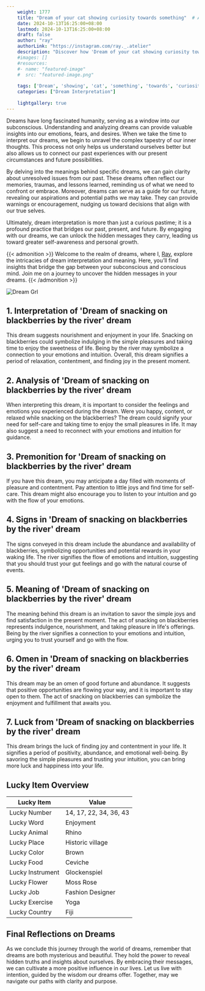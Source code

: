 ```yaml
---
    weight: 1777
    title: "Dream of your cat showing curiosity towards something"  # Assuming 'title' column exists
    date: 2024-10-13T16:25:00+08:00
    lastmod: 2024-10-13T16:25:00+08:00
    draft: false
    author: "ray"
    authorLink: "https://instagram.com/ray._.atelier"
    description: "Discover how 'Dream of your cat showing curiosity towards something' can interpret your future and uncover its significant meanings in your life."
    #images: []
    #resources:
    #- name: "featured-image"
    #  src: "featured-image.png"
    
    tags: ['Dream', 'showing', 'cat', 'something', 'towards', 'curiosity']
    categories: ["Dream Interpretation"]
    
    lightgallery: true
---
```

    
Dreams have long fascinated humanity, serving as a window into our subconscious. Understanding and analyzing dreams can provide valuable insights into our emotions, fears, and desires. When we take the time to interpret our dreams, we begin to unravel the complex tapestry of our inner thoughts. This process not only helps us understand ourselves better but also allows us to connect our past experiences with our present circumstances and future possibilities.

By delving into the meanings behind specific dreams, we can gain clarity about unresolved issues from our past. These dreams often reflect our memories, traumas, and lessons learned, reminding us of what we need to confront or embrace. Moreover, dreams can serve as a guide for our future, revealing our aspirations and potential paths we may take. They can provide warnings or encouragement, nudging us toward decisions that align with our true selves.

Ultimately, dream interpretation is more than just a curious pastime; it is a profound practice that bridges our past, present, and future. By engaging with our dreams, we can unlock the hidden messages they carry, leading us toward greater self-awareness and personal growth.

{{< admonition >}}
Welcome to the realm of dreams, where I, [Ray](https://instagram.com/ray._.atelier), explore the intricacies of dream interpretation and meaning. Here, you’ll find insights that bridge the gap between your subconscious and conscious mind. Join me on a journey to uncover the hidden messages in your dreams.
{{< /admonition >}}

![Dream Grl](https://cdn.pixabay.com/photo/2017/11/02/03/35/gothic-2910057_1280.jpg "Dream Grl")

## 1. Interpretation of 'Dream of snacking on blackberries by the river' dream
 This dream suggests nourishment and enjoyment in your life. Snacking on blackberries could symbolize indulging in the simple pleasures and taking time to enjoy the sweetness of life. Being by the river may symbolize a connection to your emotions and intuition. Overall, this dream signifies a period of relaxation, contentment, and finding joy in the present moment.

## 2. Analysis of 'Dream of snacking on blackberries by the river' dream
 When interpreting this dream, it is important to consider the feelings and emotions you experienced during the dream. Were you happy, content, or relaxed while snacking on the blackberries? The dream could signify your need for self-care and taking time to enjoy the small pleasures in life. It may also suggest a need to reconnect with your emotions and intuition for guidance.

## 3. Premonition for 'Dream of snacking on blackberries by the river' dream
 If you have this dream, you may anticipate a day filled with moments of pleasure and contentment. Pay attention to little joys and find time for self-care. This dream might also encourage you to listen to your intuition and go with the flow of your emotions.

## 4. Signs in 'Dream of snacking on blackberries by the river' dream
 The signs conveyed in this dream include the abundance and availability of blackberries, symbolizing opportunities and potential rewards in your waking life. The river signifies the flow of emotions and intuition, suggesting that you should trust your gut feelings and go with the natural course of events.

## 5. Meaning of 'Dream of snacking on blackberries by the river' dream
 The meaning behind this dream is an invitation to savor the simple joys and find satisfaction in the present moment. The act of snacking on blackberries represents indulgence, nourishment, and taking pleasure in life's offerings. Being by the river signifies a connection to your emotions and intuition, urging you to trust yourself and go with the flow.

## 6. Omen in 'Dream of snacking on blackberries by the river' dream
 This dream may be an omen of good fortune and abundance. It suggests that positive opportunities are flowing your way, and it is important to stay open to them. The act of snacking on blackberries can symbolize the enjoyment and fulfillment that awaits you.

## 7. Luck from 'Dream of snacking on blackberries by the river' dream
 This dream brings the luck of finding joy and contentment in your life. It signifies a period of positivity, abundance, and emotional well-being. By savoring the simple pleasures and trusting your intuition, you can bring more luck and happiness into your life.

## Lucky Item Overview
| Lucky Item          | Value              |
|---------------|--------------------|
| Lucky Number        | 14, 17, 22, 34, 36, 43  |
| Lucky Word          | Enjoyment |
| Lucky Animal        | Rhino |
| Lucky Place         | Historic village     |
| Lucky Color         | Brown     |
| Lucky Food          | Ceviche      |
| Lucky Instrument    | Glockenspiel |
| Lucky Flower        | Moss Rose    |
| Lucky Job           | Fashion Designer       |
| Lucky Exercise      | Yoga  |
| Lucky Country       | Fiji    |


##  Final Reflections on Dreams

As we conclude this journey through the world of dreams, remember that dreams are both mysterious and beautiful. They hold the power to reveal hidden truths and insights about ourselves. By embracing their messages, we can cultivate a more positive influence in our lives. Let us live with intention, guided by the wisdom our dreams offer. Together, may we navigate our paths with clarity and purpose.
